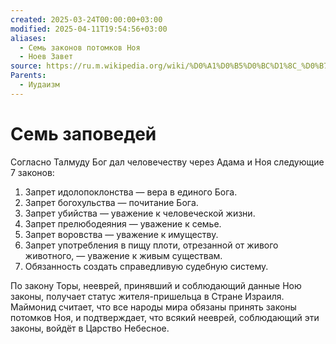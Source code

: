 ```yaml
---
created: 2025-03-24T00:00:00+03:00
modified: 2025-04-11T19:54:56+03:00
aliases:
  - Семь законов потомков Ноя
  - Ноев Завет
source: https://ru.m.wikipedia.org/wiki/%D0%A1%D0%B5%D0%BC%D1%8C_%D0%B7%D0%B0%D0%BA%D0%BE%D0%BD%D0%BE%D0%B2_%D0%BF%D0%BE%D1%82%D0%BE%D0%BC%D0%BA%D0%BE%D0%B2_%D0%9D%D0%BE%D1%8F
Parents:
  - Иудаизм
---
```


# Семь заповедей

Согласно Талмуду Бог дал человечеству через Адама и Ноя следующие 7 законов:

 1. Запрет идолопоклонства — вера в единого Бога.
 2. Запрет богохульства — почитание Бога.
 3. Запрет убийства — уважение к человеческой жизни.
 4. Запрет прелюбодеяния — уважение к семье.
 5. Запрет воровства — уважение к имуществу.
 6. Запрет употребления в пищу плоти, отрезанной от живого животного, — уважение к живым существам.
 7. Обязанность создать справедливую судебную систему.

По закону Торы, нееврей, принявший и соблюдающий данные Ною законы, получает статус жителя-пришельца в Стране Израиля. Маймонид считает, что все народы мира обязаны принять законы потомков Ноя, и подтверждает, что всякий нееврей, соблюдающий эти законы, войдёт в Царство Небесное.
